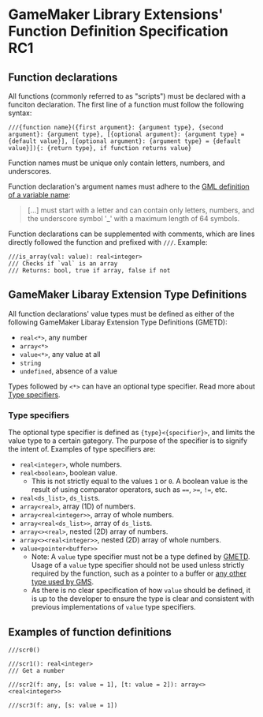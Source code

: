 # GameMaker Library Extensions' Function Definition Specification RC1

## Function declarations

All functions (commonly referred to as "scripts") must be declared with a funciton declaration. The first line of a function must follow the following syntax:

```gml
///{function name}({first argument}: {argument type}, {second argument}: {argument type}, [{optional argument}: {argument type} = {default value}], [{optional argument}: {argument type} = {default value}]){: {return type}, if function returns value}
```

Function names must be unique only contain letters, numbers, and underscores.

Function declaration's argument names must adhere to the [GML definition of a variable name](https://docs.yoyogames.com/source/dadiospice/002_reference/001_gml%20language%20overview/variables/index.html):

> [...] must start with a letter and can contain only letters, numbers, and the underscore symbol '_' with a maximum length of 64 symbols.

Function declarations can be supplemented with comments, which are lines directly followed the function and prefixed with `///`. Example:

```
///is_array(val: value): real<integer>
/// Checks if `val` is an array
/// Returns: bool, true if array, false if not
```

## GameMaker Libaray Extension Type Definitions

All function declarations' value types must be defined as either of the following GameMaker Libaray Extension Type Definitions (GMETD):

* `real<*>`, any number
* `array<*>`
* `value<*>`, any value at all
* `string`
* `undefined`, absence of a value

Types followed by `<*>` can have an optional type specifier. Read more about [Type specifiers](#type-specifiers).

### Type specifiers

The optional type specifier is defined as `{type}<{specifier}>`, and limits the value type to a certain gategory. The purpose of the specifier is to signify the intent of. Examples of type specifiers are:

* `real<integer>`, whole numbers.
* `real<boolean>`, boolean value.
  * This is not strictly equal to the values `1` or `0`. A boolean value is the result of using comparator operators, such as `==`, `>=`, `!=`, etc.
* `real<ds_list>`, `ds_list`s.
* `array<real>`, array (1D) of numbers.
* `array<real<integer>>`, array of whole numbers.
* `array<real<ds_list>>`, array of `ds_list`s.
* `array<><real>`, nested (2D) array of numbers.
* `array<><real<integer>>`, nested (2D) array of whole numbers.
* `value<pointer<buffer>>`
  * Note: A `value` type specifier must not be a type defined by [GMETD](gamemaker-libaray-extension-type-definitions). Usage of a `value` type specifier should not be used unless strictly required by the function, such as a pointer to a buffer or [any other type used by GMS](https://docs.yoyogames.com/source/dadiospice/002_reference/001_gml%20language%20overview/typeof.html).
  * As there is no clear specification of how `value` should be defined, it is up to the developer to ensure the type is clear and consistent with previous implementations of `value` type specifiers.


## Examples of function definitions

```gml
///scr0()
```

```gml
///scr1(): real<integer>
/// Get a number
```

```gml
///scr2(f: any, [s: value = 1], [t: value = 2]): array<><real<integer>>
```

```gml
///scr3(f: any, [s: value = 1])
```